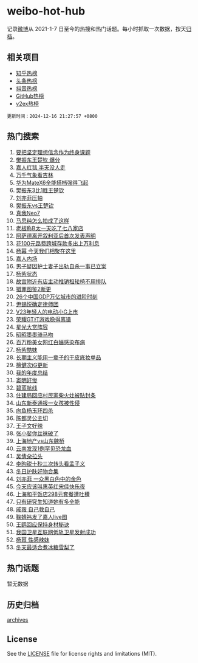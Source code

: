 # weibo-hot-hub

记录[微博](https://www.weibo.com)从 2021-1-7 日至今的热搜和热门话题。每小时抓取一次数据，按天[归档](archives)。

## 相关项目

- [知乎热榜](https://github.com/lonnyzhang423/zhihu-hot-hub)
- [头条热榜](https://github.com/lonnyzhang423/toutiao-hot-hub)
- [抖音热榜](https://github.com/lonnyzhang423/douyin-hot-hub)
- [GitHub热榜](https://github.com/lonnyzhang423/github-hot-hub)
- [v2ex热榜](https://github.com/lonnyzhang423/v2ex-hot-hub)


`更新时间：2024-12-16 21:27:57 +0800`

## 热门搜索

1. [要把坚定理想信念作为终身课题](https://m.weibo.cn/search?containerid=100103type%3D1%26t%3D10%26q%3D%23%E8%A6%81%E6%8A%8A%E5%9D%9A%E5%AE%9A%E7%90%86%E6%83%B3%E4%BF%A1%E5%BF%B5%E4%BD%9C%E4%B8%BA%E7%BB%88%E8%BA%AB%E8%AF%BE%E9%A2%98%23&stream_entry_id=51&isnewpage=1&extparam=seat%3D1%26pos%3D0%26filter_type%3Drealtimehot%26stream_entry_id%3D51%26c_type%3D51%26cate%3D10103%26q%3D%2523%25E8%25A6%2581%25E6%258A%258A%25E5%259D%259A%25E5%25AE%259A%25E7%2590%2586%25E6%2583%25B3%25E4%25BF%25A1%25E5%25BF%25B5%25E4%25BD%259C%25E4%25B8%25BA%25E7%25BB%2588%25E8%25BA%25AB%25E8%25AF%25BE%25E9%25A2%2598%2523%26dgr%3D0%26display_time%3D1734355675%26pre_seqid%3D17343556758699195741862)
1. [樊振东王楚钦 爆分](https://m.weibo.cn/search?containerid=100103type%3D1%26t%3D10%26q%3D%E6%A8%8A%E6%8C%AF%E4%B8%9C%E7%8E%8B%E6%A5%9A%E9%92%A6+%E7%88%86%E5%88%86&stream_entry_id=31&isnewpage=1&extparam=seat%3D1%26lcate%3D5001%26stream_entry_id%3D31%26band_rank%3D1%26q%3D%25E6%25A8%258A%25E6%258C%25AF%25E4%25B8%259C%25E7%258E%258B%25E6%25A5%259A%25E9%2592%25A6%2520%25E7%2588%2586%25E5%2588%2586%26dgr%3D0%26realpos%3D1%26filter_type%3Drealtimehot%26c_type%3D31%26pos%3D0%26flag%3D1%26cate%3D5001%26display_time%3D1734355675%26pre_seqid%3D17343556758699195741862)
1. [嘉人红毯 半天没人走](https://m.weibo.cn/search?containerid=100103type%3D1%26t%3D10%26q%3D%E5%98%89%E4%BA%BA%E7%BA%A2%E6%AF%AF+%E5%8D%8A%E5%A4%A9%E6%B2%A1%E4%BA%BA%E8%B5%B0&stream_entry_id=31&isnewpage=1&extparam=seat%3D1%26lcate%3D5001%26stream_entry_id%3D31%26band_rank%3D2%26q%3D%25E5%2598%2589%25E4%25BA%25BA%25E7%25BA%25A2%25E6%25AF%25AF%2520%25E5%258D%258A%25E5%25A4%25A9%25E6%25B2%25A1%25E4%25BA%25BA%25E8%25B5%25B0%26dgr%3D0%26realpos%3D2%26filter_type%3Drealtimehot%26c_type%3D31%26pos%3D1%26flag%3D1%26cate%3D5001%26display_time%3D1734355675%26pre_seqid%3D17343556758699195741862)
1. [万千气象看吉林](https://m.weibo.cn/search?containerid=100103type%3D1%26t%3D10%26q%3D%23%E4%B8%87%E5%8D%83%E6%B0%94%E8%B1%A1%E7%9C%8B%E5%90%89%E6%9E%97%23&stream_entry_id=31&isnewpage=1&extparam=seat%3D1%26lcate%3D5001%26stream_entry_id%3D31%26band_rank%3D3%26q%3D%2523%25E4%25B8%2587%25E5%258D%2583%25E6%25B0%2594%25E8%25B1%25A1%25E7%259C%258B%25E5%2590%2589%25E6%259E%2597%2523%26dgr%3D0%26realpos%3D3%26filter_type%3Drealtimehot%26c_type%3D31%26pos%3D2%26flag%3D1%26cate%3D5001%26display_time%3D1734355675%26pre_seqid%3D17343556758699195741862)
1. [华为MateX6全能搭档强得飞起](https://m.weibo.cn/search?containerid=100103type%3D1%26t%3D10%26q%3D%23%E5%8D%8E%E4%B8%BAMateX6%E5%85%A8%E8%83%BD%E6%90%AD%E6%A1%A3%E5%BC%BA%E5%BE%97%E9%A3%9E%E8%B5%B7%23&stream_entry_id=31&isnewpage=1&extparam=seat%3D1%26lcate%3D5001%26stream_entry_id%3D31%26band_rank%3D4%26q%3D%2523%25E5%258D%258E%25E4%25B8%25BAMateX6%25E5%2585%25A8%25E8%2583%25BD%25E6%2590%25AD%25E6%25A1%25A3%25E5%25BC%25BA%25E5%25BE%2597%25E9%25A3%259E%25E8%25B5%25B7%2523%26dgr%3D0%26is_ad_pos%3D1%26adid%3D268489%26filter_type%3Drealtimehot%26c_type%3D31%26pos%3D3%26topic_ad%3D1%26cate%3D5001%26display_time%3D1734355675%26pre_seqid%3D17343556758699195741862)
1. [樊振东3比1胜王楚钦](https://m.weibo.cn/search?containerid=100103type%3D1%26t%3D10%26q%3D%23%E6%A8%8A%E6%8C%AF%E4%B8%9C3%E6%AF%941%E8%83%9C%E7%8E%8B%E6%A5%9A%E9%92%A6%23&stream_entry_id=31&isnewpage=1&extparam=seat%3D1%26lcate%3D5001%26stream_entry_id%3D31%26band_rank%3D4%26q%3D%2523%25E6%25A8%258A%25E6%258C%25AF%25E4%25B8%259C3%25E6%25AF%25941%25E8%2583%259C%25E7%258E%258B%25E6%25A5%259A%25E9%2592%25A6%2523%26dgr%3D0%26realpos%3D4%26filter_type%3Drealtimehot%26c_type%3D31%26pos%3D4%26flag%3D1%26cate%3D5001%26display_time%3D1734355675%26pre_seqid%3D17343556758699195741862)
1. [刘亦菲压轴](https://m.weibo.cn/search?containerid=100103type%3D1%26t%3D10%26q%3D%E5%88%98%E4%BA%A6%E8%8F%B2%E5%8E%8B%E8%BD%B4&stream_entry_id=31&isnewpage=1&extparam=seat%3D1%26lcate%3D5001%26stream_entry_id%3D31%26band_rank%3D5%26q%3D%25E5%2588%2598%25E4%25BA%25A6%25E8%258F%25B2%25E5%258E%258B%25E8%25BD%25B4%26dgr%3D0%26realpos%3D5%26filter_type%3Drealtimehot%26c_type%3D31%26pos%3D5%26flag%3D1%26cate%3D5001%26display_time%3D1734355675%26pre_seqid%3D17343556758699195741862)
1. [樊振东vs王楚钦](https://m.weibo.cn/search?containerid=100103type%3D1%26t%3D10%26q%3D%23%E6%A8%8A%E6%8C%AF%E4%B8%9Cvs%E7%8E%8B%E6%A5%9A%E9%92%A6%23&stream_entry_id=31&isnewpage=1&extparam=seat%3D1%26lcate%3D5001%26stream_entry_id%3D31%26band_rank%3D6%26q%3D%2523%25E6%25A8%258A%25E6%258C%25AF%25E4%25B8%259Cvs%25E7%258E%258B%25E6%25A5%259A%25E9%2592%25A6%2523%26dgr%3D0%26realpos%3D6%26filter_type%3Drealtimehot%26c_type%3D31%26pos%3D6%26flag%3D16%26cate%3D5001%26display_time%3D1734355675%26pre_seqid%3D17343556758699195741862)
1. [真我Neo7](https://m.weibo.cn/search?containerid=100103type%3D1%26t%3D10%26q%3D%23%E7%9C%9F%E6%88%91Neo7%23&stream_entry_id=31&isnewpage=1&extparam=seat%3D1%26lcate%3D5001%26stream_entry_id%3D31%26band_rank%3D7%26q%3D%2523%25E7%259C%259F%25E6%2588%2591Neo7%2523%26dgr%3D0%26is_ad_pos%3D1%26adid%3D268372%26filter_type%3Drealtimehot%26c_type%3D31%26pos%3D7%26topic_ad%3D1%26cate%3D5001%26display_time%3D1734355675%26pre_seqid%3D17343556758699195741862)
1. [马思纯怎么拍成了这样](https://m.weibo.cn/search?containerid=100103type%3D1%26t%3D10%26q%3D%E9%A9%AC%E6%80%9D%E7%BA%AF%E6%80%8E%E4%B9%88%E6%8B%8D%E6%88%90%E4%BA%86%E8%BF%99%E6%A0%B7&stream_entry_id=31&isnewpage=1&extparam=seat%3D1%26lcate%3D5001%26stream_entry_id%3D31%26band_rank%3D7%26q%3D%25E9%25A9%25AC%25E6%2580%259D%25E7%25BA%25AF%25E6%2580%258E%25E4%25B9%2588%25E6%258B%258D%25E6%2588%2590%25E4%25BA%2586%25E8%25BF%2599%25E6%25A0%25B7%26dgr%3D0%26realpos%3D7%26filter_type%3Drealtimehot%26c_type%3D31%26pos%3D8%26flag%3D2%26cate%3D5001%26display_time%3D1734355675%26pre_seqid%3D17343556758699195741862)
1. [老板称B太一天吃了七八家店](https://m.weibo.cn/search?containerid=100103type%3D1%26t%3D10%26q%3D%23%E8%80%81%E6%9D%BF%E7%A7%B0B%E5%A4%AA%E4%B8%80%E5%A4%A9%E5%90%83%E4%BA%86%E4%B8%83%E5%85%AB%E5%AE%B6%E5%BA%97%23&stream_entry_id=31&isnewpage=1&extparam=seat%3D1%26lcate%3D5001%26stream_entry_id%3D31%26band_rank%3D8%26q%3D%2523%25E8%2580%2581%25E6%259D%25BF%25E7%25A7%25B0B%25E5%25A4%25AA%25E4%25B8%2580%25E5%25A4%25A9%25E5%2590%2583%25E4%25BA%2586%25E4%25B8%2583%25E5%2585%25AB%25E5%25AE%25B6%25E5%25BA%2597%2523%26dgr%3D0%26realpos%3D8%26filter_type%3Drealtimehot%26c_type%3D31%26pos%3D9%26flag%3D1%26cate%3D5001%26display_time%3D1734355675%26pre_seqid%3D17343556758699195741862)
1. [阿萨德离开叙利亚后首次发表声明](https://m.weibo.cn/search?containerid=100103type%3D1%26t%3D10%26q%3D%23%E9%98%BF%E8%90%A8%E5%BE%B7%E7%A6%BB%E5%BC%80%E5%8F%99%E5%88%A9%E4%BA%9A%E5%90%8E%E9%A6%96%E6%AC%A1%E5%8F%91%E8%A1%A8%E5%A3%B0%E6%98%8E%23&stream_entry_id=31&isnewpage=1&extparam=seat%3D1%26lcate%3D5001%26stream_entry_id%3D31%26band_rank%3D9%26q%3D%2523%25E9%2598%25BF%25E8%2590%25A8%25E5%25BE%25B7%25E7%25A6%25BB%25E5%25BC%2580%25E5%258F%2599%25E5%2588%25A9%25E4%25BA%259A%25E5%2590%258E%25E9%25A6%2596%25E6%25AC%25A1%25E5%258F%2591%25E8%25A1%25A8%25E5%25A3%25B0%25E6%2598%258E%2523%26dgr%3D0%26realpos%3D9%26filter_type%3Drealtimehot%26c_type%3D31%26pos%3D10%26flag%3D1%26cate%3D5001%26display_time%3D1734355675%26pre_seqid%3D17343556758699195741862)
1. [花100元路费跨城存款多出上万利息](https://m.weibo.cn/search?containerid=100103type%3D1%26t%3D10%26q%3D%23%E8%8A%B1100%E5%85%83%E8%B7%AF%E8%B4%B9%E8%B7%A8%E5%9F%8E%E5%AD%98%E6%AC%BE%E5%A4%9A%E5%87%BA%E4%B8%8A%E4%B8%87%E5%88%A9%E6%81%AF%23&stream_entry_id=31&isnewpage=1&extparam=seat%3D1%26lcate%3D5001%26stream_entry_id%3D31%26band_rank%3D10%26q%3D%2523%25E8%258A%25B1100%25E5%2585%2583%25E8%25B7%25AF%25E8%25B4%25B9%25E8%25B7%25A8%25E5%259F%258E%25E5%25AD%2598%25E6%25AC%25BE%25E5%25A4%259A%25E5%2587%25BA%25E4%25B8%258A%25E4%25B8%2587%25E5%2588%25A9%25E6%2581%25AF%2523%26dgr%3D0%26realpos%3D10%26filter_type%3Drealtimehot%26c_type%3D31%26pos%3D11%26flag%3D1%26cate%3D5001%26display_time%3D1734355675%26pre_seqid%3D17343556758699195741862)
1. [杨幂 今天我们相聚在这里](https://m.weibo.cn/search?containerid=100103type%3D1%26t%3D10%26q%3D%E6%9D%A8%E5%B9%82+%E4%BB%8A%E5%A4%A9%E6%88%91%E4%BB%AC%E7%9B%B8%E8%81%9A%E5%9C%A8%E8%BF%99%E9%87%8C&stream_entry_id=31&isnewpage=1&extparam=seat%3D1%26lcate%3D5001%26stream_entry_id%3D31%26band_rank%3D11%26q%3D%25E6%259D%25A8%25E5%25B9%2582%2520%25E4%25BB%258A%25E5%25A4%25A9%25E6%2588%2591%25E4%25BB%25AC%25E7%259B%25B8%25E8%2581%259A%25E5%259C%25A8%25E8%25BF%2599%25E9%2587%258C%26dgr%3D0%26realpos%3D11%26filter_type%3Drealtimehot%26c_type%3D31%26pos%3D12%26flag%3D1%26cate%3D5001%26display_time%3D1734355675%26pre_seqid%3D17343556758699195741862)
1. [嘉人内场](https://m.weibo.cn/search?containerid=100103type%3D1%26t%3D10%26q%3D%E5%98%89%E4%BA%BA%E5%86%85%E5%9C%BA&stream_entry_id=31&isnewpage=1&extparam=seat%3D1%26lcate%3D5001%26stream_entry_id%3D31%26band_rank%3D12%26q%3D%25E5%2598%2589%25E4%25BA%25BA%25E5%2586%2585%25E5%259C%25BA%26dgr%3D0%26realpos%3D12%26filter_type%3Drealtimehot%26c_type%3D31%26pos%3D13%26flag%3D1%26cate%3D5001%26display_time%3D1734355675%26pre_seqid%3D17343556758699195741862)
1. [男子疑因护士妻子出轨自杀一事已立案](https://m.weibo.cn/search?containerid=100103type%3D1%26t%3D10%26q%3D%23%E7%94%B7%E5%AD%90%E7%96%91%E5%9B%A0%E6%8A%A4%E5%A3%AB%E5%A6%BB%E5%AD%90%E5%87%BA%E8%BD%A8%E8%87%AA%E6%9D%80%E4%B8%80%E4%BA%8B%E5%B7%B2%E7%AB%8B%E6%A1%88%23&stream_entry_id=31&isnewpage=1&extparam=seat%3D1%26lcate%3D5001%26stream_entry_id%3D31%26band_rank%3D13%26q%3D%2523%25E7%2594%25B7%25E5%25AD%2590%25E7%2596%2591%25E5%259B%25A0%25E6%258A%25A4%25E5%25A3%25AB%25E5%25A6%25BB%25E5%25AD%2590%25E5%2587%25BA%25E8%25BD%25A8%25E8%2587%25AA%25E6%259D%2580%25E4%25B8%2580%25E4%25BA%258B%25E5%25B7%25B2%25E7%25AB%258B%25E6%25A1%2588%2523%26dgr%3D0%26realpos%3D13%26filter_type%3Drealtimehot%26c_type%3D31%26pos%3D14%26flag%3D1%26cate%3D5001%26display_time%3D1734355675%26pre_seqid%3D17343556758699195741862)
1. [杨紫状态](https://m.weibo.cn/search?containerid=100103type%3D1%26t%3D10%26q%3D%E6%9D%A8%E7%B4%AB%E7%8A%B6%E6%80%81&stream_entry_id=31&isnewpage=1&extparam=seat%3D1%26lcate%3D5001%26stream_entry_id%3D31%26band_rank%3D14%26q%3D%25E6%259D%25A8%25E7%25B4%25AB%25E7%258A%25B6%25E6%2580%2581%26dgr%3D0%26realpos%3D14%26filter_type%3Drealtimehot%26c_type%3D31%26pos%3D15%26flag%3D0%26cate%3D5001%26display_time%3D1734355675%26pre_seqid%3D17343556758699195741862)
1. [故宫附近有店主动推销租轮椅不用排队](https://m.weibo.cn/search?containerid=100103type%3D1%26t%3D10%26q%3D%23%E6%95%85%E5%AE%AB%E9%99%84%E8%BF%91%E6%9C%89%E5%BA%97%E4%B8%BB%E5%8A%A8%E6%8E%A8%E9%94%80%E7%A7%9F%E8%BD%AE%E6%A4%85%E4%B8%8D%E7%94%A8%E6%8E%92%E9%98%9F%23&stream_entry_id=31&isnewpage=1&extparam=seat%3D1%26lcate%3D5001%26stream_entry_id%3D31%26band_rank%3D15%26q%3D%2523%25E6%2595%2585%25E5%25AE%25AB%25E9%2599%2584%25E8%25BF%2591%25E6%259C%2589%25E5%25BA%2597%25E4%25B8%25BB%25E5%258A%25A8%25E6%258E%25A8%25E9%2594%2580%25E7%25A7%259F%25E8%25BD%25AE%25E6%25A4%2585%25E4%25B8%258D%25E7%2594%25A8%25E6%258E%2592%25E9%2598%259F%2523%26dgr%3D0%26realpos%3D15%26filter_type%3Drealtimehot%26c_type%3D31%26pos%3D16%26flag%3D1%26cate%3D5001%26display_time%3D1734355675%26pre_seqid%3D17343556758699195741862)
1. [猎罪图鉴2断更](https://m.weibo.cn/search?containerid=100103type%3D1%26t%3D10%26q%3D%23%E7%8C%8E%E7%BD%AA%E5%9B%BE%E9%89%B42%E6%96%AD%E6%9B%B4%23&stream_entry_id=31&isnewpage=1&extparam=seat%3D1%26lcate%3D5001%26stream_entry_id%3D31%26band_rank%3D16%26q%3D%2523%25E7%258C%258E%25E7%25BD%25AA%25E5%259B%25BE%25E9%2589%25B42%25E6%2596%25AD%25E6%259B%25B4%2523%26dgr%3D0%26realpos%3D16%26filter_type%3Drealtimehot%26c_type%3D31%26pos%3D17%26flag%3D2%26cate%3D5001%26display_time%3D1734355675%26pre_seqid%3D17343556758699195741862)
1. [26个中国GDP万亿城市的进阶时刻](https://m.weibo.cn/search?containerid=100103type%3D1%26t%3D10%26q%3D%2326%E4%B8%AA%E4%B8%AD%E5%9B%BDGDP%E4%B8%87%E4%BA%BF%E5%9F%8E%E5%B8%82%E7%9A%84%E8%BF%9B%E9%98%B6%E6%97%B6%E5%88%BB%23&stream_entry_id=31&isnewpage=1&extparam=seat%3D1%26lcate%3D5001%26stream_entry_id%3D31%26band_rank%3D17%26q%3D%252326%25E4%25B8%25AA%25E4%25B8%25AD%25E5%259B%25BDGDP%25E4%25B8%2587%25E4%25BA%25BF%25E5%259F%258E%25E5%25B8%2582%25E7%259A%2584%25E8%25BF%259B%25E9%2598%25B6%25E6%2597%25B6%25E5%2588%25BB%2523%26dgr%3D0%26realpos%3D17%26filter_type%3Drealtimehot%26c_type%3D31%26pos%3D18%26flag%3D1%26cate%3D5001%26display_time%3D1734355675%26pre_seqid%3D17343556758699195741862)
1. [尹锡悦确定律师团](https://m.weibo.cn/search?containerid=100103type%3D1%26t%3D10%26q%3D%23%E5%B0%B9%E9%94%A1%E6%82%A6%E7%A1%AE%E5%AE%9A%E5%BE%8B%E5%B8%88%E5%9B%A2%23&stream_entry_id=31&isnewpage=1&extparam=seat%3D1%26lcate%3D5001%26stream_entry_id%3D31%26band_rank%3D18%26q%3D%2523%25E5%25B0%25B9%25E9%2594%25A1%25E6%2582%25A6%25E7%25A1%25AE%25E5%25AE%259A%25E5%25BE%258B%25E5%25B8%2588%25E5%259B%25A2%2523%26dgr%3D0%26realpos%3D18%26filter_type%3Drealtimehot%26c_type%3D31%26pos%3D19%26flag%3D0%26cate%3D5001%26display_time%3D1734355675%26pre_seqid%3D17343556758699195741862)
1. [V23年轻人的电动小G上市](https://m.weibo.cn/search?containerid=100103type%3D1%26t%3D10%26q%3D%23V23%E5%B9%B4%E8%BD%BB%E4%BA%BA%E7%9A%84%E7%94%B5%E5%8A%A8%E5%B0%8FG%E4%B8%8A%E5%B8%82%23&stream_entry_id=31&isnewpage=1&extparam=seat%3D1%26lcate%3D5001%26stream_entry_id%3D31%26band_rank%3D19%26q%3D%2523V23%25E5%25B9%25B4%25E8%25BD%25BB%25E4%25BA%25BA%25E7%259A%2584%25E7%2594%25B5%25E5%258A%25A8%25E5%25B0%258FG%25E4%25B8%258A%25E5%25B8%2582%2523%26dgr%3D0%26realpos%3D19%26adid%3D268329%26filter_type%3Drealtimehot%26c_type%3D31%26pos%3D20%26flag%3D0%26cate%3D5001%26display_time%3D1734355675%26pre_seqid%3D17343556758699195741862)
1. [荣耀GT打游戏稳得离谱](https://m.weibo.cn/search?containerid=100103type%3D1%26t%3D10%26q%3D%23%E8%8D%A3%E8%80%80GT%E6%89%93%E6%B8%B8%E6%88%8F%E7%A8%B3%E5%BE%97%E7%A6%BB%E8%B0%B1%23&stream_entry_id=31&isnewpage=1&extparam=seat%3D1%26lcate%3D5001%26stream_entry_id%3D31%26band_rank%3D20%26q%3D%2523%25E8%258D%25A3%25E8%2580%2580GT%25E6%2589%2593%25E6%25B8%25B8%25E6%2588%258F%25E7%25A8%25B3%25E5%25BE%2597%25E7%25A6%25BB%25E8%25B0%25B1%2523%26dgr%3D0%26realpos%3D20%26adid%3D268541%26filter_type%3Drealtimehot%26c_type%3D31%26pos%3D21%26flag%3D0%26cate%3D5001%26display_time%3D1734355675%26pre_seqid%3D17343556758699195741862)
1. [星光大赏阵容](https://m.weibo.cn/search?containerid=100103type%3D1%26t%3D10%26q%3D%E6%98%9F%E5%85%89%E5%A4%A7%E8%B5%8F%E9%98%B5%E5%AE%B9&stream_entry_id=31&isnewpage=1&extparam=seat%3D1%26lcate%3D5001%26stream_entry_id%3D31%26band_rank%3D21%26q%3D%25E6%2598%259F%25E5%2585%2589%25E5%25A4%25A7%25E8%25B5%258F%25E9%2598%25B5%25E5%25AE%25B9%26dgr%3D0%26realpos%3D21%26filter_type%3Drealtimehot%26c_type%3D31%26pos%3D22%26flag%3D0%26cate%3D5001%26display_time%3D1734355675%26pre_seqid%3D17343556758699195741862)
1. [昭昭墨墨骑马吻](https://m.weibo.cn/search?containerid=100103type%3D1%26t%3D10%26q%3D%23%E6%98%AD%E6%98%AD%E5%A2%A8%E5%A2%A8%E9%AA%91%E9%A9%AC%E5%90%BB%23&stream_entry_id=31&isnewpage=1&extparam=seat%3D1%26lcate%3D5001%26stream_entry_id%3D31%26band_rank%3D22%26q%3D%2523%25E6%2598%25AD%25E6%2598%25AD%25E5%25A2%25A8%25E5%25A2%25A8%25E9%25AA%2591%25E9%25A9%25AC%25E5%2590%25BB%2523%26dgr%3D0%26realpos%3D22%26filter_type%3Drealtimehot%26c_type%3D31%26pos%3D23%26flag%3D1%26cate%3D5001%26display_time%3D1734355675%26pre_seqid%3D17343556758699195741862)
1. [百万粉美女网红白婳感染布病](https://m.weibo.cn/search?containerid=100103type%3D1%26t%3D10%26q%3D%23%E7%99%BE%E4%B8%87%E7%B2%89%E7%BE%8E%E5%A5%B3%E7%BD%91%E7%BA%A2%E7%99%BD%E5%A9%B3%E6%84%9F%E6%9F%93%E5%B8%83%E7%97%85%23&stream_entry_id=31&isnewpage=1&extparam=seat%3D1%26lcate%3D5001%26stream_entry_id%3D31%26band_rank%3D23%26q%3D%2523%25E7%2599%25BE%25E4%25B8%2587%25E7%25B2%2589%25E7%25BE%258E%25E5%25A5%25B3%25E7%25BD%2591%25E7%25BA%25A2%25E7%2599%25BD%25E5%25A9%25B3%25E6%2584%259F%25E6%259F%2593%25E5%25B8%2583%25E7%2597%2585%2523%26dgr%3D0%26realpos%3D23%26filter_type%3Drealtimehot%26c_type%3D31%26pos%3D24%26flag%3D1%26cate%3D5001%26display_time%3D1734355675%26pre_seqid%3D17343556758699195741862)
1. [杨紫酷妹](https://m.weibo.cn/search?containerid=100103type%3D1%26t%3D10%26q%3D%E6%9D%A8%E7%B4%AB%E9%85%B7%E5%A6%B9&stream_entry_id=31&isnewpage=1&extparam=seat%3D1%26lcate%3D5001%26stream_entry_id%3D31%26band_rank%3D24%26q%3D%25E6%259D%25A8%25E7%25B4%25AB%25E9%2585%25B7%25E5%25A6%25B9%26dgr%3D0%26realpos%3D24%26filter_type%3Drealtimehot%26c_type%3D31%26pos%3D25%26flag%3D0%26cate%3D5001%26display_time%3D1734355675%26pre_seqid%3D17343556758699195741862)
1. [长期主义能用一辈子的干皮底妆单品](https://m.weibo.cn/search?containerid=100103type%3D1%26t%3D10%26q%3D%E9%95%BF%E6%9C%9F%E4%B8%BB%E4%B9%89%E8%83%BD%E7%94%A8%E4%B8%80%E8%BE%88%E5%AD%90%E7%9A%84%E5%B9%B2%E7%9A%AE%E5%BA%95%E5%A6%86%E5%8D%95%E5%93%81&stream_entry_id=31&isnewpage=1&extparam=seat%3D1%26lcate%3D5001%26stream_entry_id%3D31%26band_rank%3D25%26q%3D%25E9%2595%25BF%25E6%259C%259F%25E4%25B8%25BB%25E4%25B9%2589%25E8%2583%25BD%25E7%2594%25A8%25E4%25B8%2580%25E8%25BE%2588%25E5%25AD%2590%25E7%259A%2584%25E5%25B9%25B2%25E7%259A%25AE%25E5%25BA%2595%25E5%25A6%2586%25E5%258D%2595%25E5%2593%2581%26dgr%3D0%26realpos%3D25%26filter_type%3Drealtimehot%26c_type%3D31%26pos%3D26%26flag%3D1%26cate%3D5001%26display_time%3D1734355675%26pre_seqid%3D17343556758699195741862)
1. [檀健次iG更新](https://m.weibo.cn/search?containerid=100103type%3D1%26t%3D10%26q%3D%23%E6%AA%80%E5%81%A5%E6%AC%A1iG%E6%9B%B4%E6%96%B0%23&stream_entry_id=31&isnewpage=1&extparam=seat%3D1%26lcate%3D5001%26stream_entry_id%3D31%26band_rank%3D26%26q%3D%2523%25E6%25AA%2580%25E5%2581%25A5%25E6%25AC%25A1iG%25E6%259B%25B4%25E6%2596%25B0%2523%26dgr%3D0%26realpos%3D26%26filter_type%3Drealtimehot%26c_type%3D31%26pos%3D27%26flag%3D1%26cate%3D5001%26display_time%3D1734355675%26pre_seqid%3D17343556758699195741862)
1. [我的年度总结](https://m.weibo.cn/search?containerid=100103type%3D1%26t%3D10%26q%3D%23%E6%88%91%E7%9A%84%E5%B9%B4%E5%BA%A6%E6%80%BB%E7%BB%93%23&stream_entry_id=31&isnewpage=1&extparam=seat%3D1%26lcate%3D5001%26stream_entry_id%3D31%26band_rank%3D27%26q%3D%2523%25E6%2588%2591%25E7%259A%2584%25E5%25B9%25B4%25E5%25BA%25A6%25E6%2580%25BB%25E7%25BB%2593%2523%26dgr%3D0%26realpos%3D27%26filter_type%3Drealtimehot%26c_type%3D31%26pos%3D28%26flag%3D1%26cate%3D5001%26display_time%3D1734355675%26pre_seqid%3D17343556758699195741862)
1. [窦明好惨](https://m.weibo.cn/search?containerid=100103type%3D1%26t%3D10%26q%3D%E7%AA%A6%E6%98%8E%E5%A5%BD%E6%83%A8&stream_entry_id=31&isnewpage=1&extparam=seat%3D1%26lcate%3D5001%26stream_entry_id%3D31%26band_rank%3D28%26q%3D%25E7%25AA%25A6%25E6%2598%258E%25E5%25A5%25BD%25E6%2583%25A8%26dgr%3D0%26realpos%3D28%26filter_type%3Drealtimehot%26c_type%3D31%26pos%3D29%26flag%3D1%26cate%3D5001%26display_time%3D1734355675%26pre_seqid%3D17343556758699195741862)
1. [碧蓝航线](https://m.weibo.cn/search?containerid=100103type%3D1%26t%3D10%26q%3D%E7%A2%A7%E8%93%9D%E8%88%AA%E7%BA%BF&stream_entry_id=31&isnewpage=1&extparam=seat%3D1%26lcate%3D5001%26stream_entry_id%3D31%26band_rank%3D29%26q%3D%25E7%25A2%25A7%25E8%2593%259D%25E8%2588%25AA%25E7%25BA%25BF%26dgr%3D0%26realpos%3D29%26filter_type%3Drealtimehot%26c_type%3D31%26pos%3D30%26flag%3D1%26cate%3D5001%26display_time%3D1734355675%26pre_seqid%3D17343556758699195741862)
1. [住建局回应村民家柴火灶被贴封条](https://m.weibo.cn/search?containerid=100103type%3D1%26t%3D10%26q%3D%23%E4%BD%8F%E5%BB%BA%E5%B1%80%E5%9B%9E%E5%BA%94%E6%9D%91%E6%B0%91%E5%AE%B6%E6%9F%B4%E7%81%AB%E7%81%B6%E8%A2%AB%E8%B4%B4%E5%B0%81%E6%9D%A1%23&stream_entry_id=31&isnewpage=1&extparam=seat%3D1%26lcate%3D5001%26stream_entry_id%3D31%26band_rank%3D30%26q%3D%2523%25E4%25BD%258F%25E5%25BB%25BA%25E5%25B1%2580%25E5%259B%259E%25E5%25BA%2594%25E6%259D%2591%25E6%25B0%2591%25E5%25AE%25B6%25E6%259F%25B4%25E7%2581%25AB%25E7%2581%25B6%25E8%25A2%25AB%25E8%25B4%25B4%25E5%25B0%2581%25E6%259D%25A1%2523%26dgr%3D0%26realpos%3D30%26filter_type%3Drealtimehot%26c_type%3D31%26pos%3D31%26flag%3D1%26cate%3D5001%26display_time%3D1734355675%26pre_seqid%3D17343556758699195741862)
1. [山东新泰通报一女孩被性侵](https://m.weibo.cn/search?containerid=100103type%3D1%26t%3D10%26q%3D%23%E5%B1%B1%E4%B8%9C%E6%96%B0%E6%B3%B0%E9%80%9A%E6%8A%A5%E4%B8%80%E5%A5%B3%E5%AD%A9%E8%A2%AB%E6%80%A7%E4%BE%B5%23&stream_entry_id=31&isnewpage=1&extparam=seat%3D1%26lcate%3D5001%26stream_entry_id%3D31%26band_rank%3D31%26q%3D%2523%25E5%25B1%25B1%25E4%25B8%259C%25E6%2596%25B0%25E6%25B3%25B0%25E9%2580%259A%25E6%258A%25A5%25E4%25B8%2580%25E5%25A5%25B3%25E5%25AD%25A9%25E8%25A2%25AB%25E6%2580%25A7%25E4%25BE%25B5%2523%26dgr%3D0%26realpos%3D31%26filter_type%3Drealtimehot%26c_type%3D31%26pos%3D32%26flag%3D1%26cate%3D5001%26display_time%3D1734355675%26pre_seqid%3D17343556758699195741862)
1. [向鱼杨玉环四杀](https://m.weibo.cn/search?containerid=100103type%3D1%26t%3D10%26q%3D%23%E5%90%91%E9%B1%BC%E6%9D%A8%E7%8E%89%E7%8E%AF%E5%9B%9B%E6%9D%80%23&stream_entry_id=31&isnewpage=1&extparam=seat%3D1%26lcate%3D5001%26stream_entry_id%3D31%26band_rank%3D32%26q%3D%2523%25E5%2590%2591%25E9%25B1%25BC%25E6%259D%25A8%25E7%258E%2589%25E7%258E%25AF%25E5%259B%259B%25E6%259D%2580%2523%26dgr%3D0%26realpos%3D32%26filter_type%3Drealtimehot%26c_type%3D31%26pos%3D33%26flag%3D1%26cate%3D5001%26display_time%3D1734355675%26pre_seqid%3D17343556758699195741862)
1. [陈都灵公主切](https://m.weibo.cn/search?containerid=100103type%3D1%26t%3D10%26q%3D%E9%99%88%E9%83%BD%E7%81%B5%E5%85%AC%E4%B8%BB%E5%88%87&stream_entry_id=31&isnewpage=1&extparam=seat%3D1%26lcate%3D5001%26stream_entry_id%3D31%26band_rank%3D33%26q%3D%25E9%2599%2588%25E9%2583%25BD%25E7%2581%25B5%25E5%2585%25AC%25E4%25B8%25BB%25E5%2588%2587%26dgr%3D0%26realpos%3D33%26filter_type%3Drealtimehot%26c_type%3D31%26pos%3D34%26flag%3D0%26cate%3D5001%26display_time%3D1734355675%26pre_seqid%3D17343556758699195741862)
1. [王子文好辣](https://m.weibo.cn/search?containerid=100103type%3D1%26t%3D10%26q%3D%E7%8E%8B%E5%AD%90%E6%96%87%E5%A5%BD%E8%BE%A3&stream_entry_id=31&isnewpage=1&extparam=seat%3D1%26lcate%3D5001%26stream_entry_id%3D31%26band_rank%3D34%26q%3D%25E7%258E%258B%25E5%25AD%2590%25E6%2596%2587%25E5%25A5%25BD%25E8%25BE%25A3%26dgr%3D0%26realpos%3D34%26filter_type%3Drealtimehot%26c_type%3D31%26pos%3D35%26flag%3D1%26cate%3D5001%26display_time%3D1734355675%26pre_seqid%3D17343556758699195741862)
1. [张小斐你丝袜破了](https://m.weibo.cn/search?containerid=100103type%3D1%26t%3D10%26q%3D%23%E5%BC%A0%E5%B0%8F%E6%96%90%E4%BD%A0%E4%B8%9D%E8%A2%9C%E7%A0%B4%E4%BA%86%23&stream_entry_id=31&isnewpage=1&extparam=seat%3D1%26lcate%3D5001%26stream_entry_id%3D31%26band_rank%3D35%26q%3D%2523%25E5%25BC%25A0%25E5%25B0%258F%25E6%2596%2590%25E4%25BD%25A0%25E4%25B8%259D%25E8%25A2%259C%25E7%25A0%25B4%25E4%25BA%2586%2523%26dgr%3D0%26realpos%3D35%26filter_type%3Drealtimehot%26c_type%3D31%26pos%3D36%26flag%3D0%26cate%3D5001%26display_time%3D1734355675%26pre_seqid%3D17343556758699195741862)
1. [上海地产vs山东魏桥](https://m.weibo.cn/search?containerid=100103type%3D1%26t%3D10%26q%3D%23%E4%B8%8A%E6%B5%B7%E5%9C%B0%E4%BA%A7vs%E5%B1%B1%E4%B8%9C%E9%AD%8F%E6%A1%A5%23&stream_entry_id=31&isnewpage=1&extparam=seat%3D1%26lcate%3D5001%26stream_entry_id%3D31%26band_rank%3D36%26q%3D%2523%25E4%25B8%258A%25E6%25B5%25B7%25E5%259C%25B0%25E4%25BA%25A7vs%25E5%25B1%25B1%25E4%25B8%259C%25E9%25AD%258F%25E6%25A1%25A5%2523%26dgr%3D0%26realpos%3D36%26filter_type%3Drealtimehot%26c_type%3D31%26pos%3D37%26flag%3D1%26cate%3D5001%26display_time%3D1734355675%26pre_seqid%3D17343556758699195741862)
1. [云南发现1例罕见恐龙血](https://m.weibo.cn/search?containerid=100103type%3D1%26t%3D10%26q%3D%23%E4%BA%91%E5%8D%97%E5%8F%91%E7%8E%B01%E4%BE%8B%E7%BD%95%E8%A7%81%E6%81%90%E9%BE%99%E8%A1%80%23&stream_entry_id=31&isnewpage=1&extparam=seat%3D1%26lcate%3D5001%26stream_entry_id%3D31%26band_rank%3D37%26q%3D%2523%25E4%25BA%2591%25E5%258D%2597%25E5%258F%2591%25E7%258E%25B01%25E4%25BE%258B%25E7%25BD%2595%25E8%25A7%2581%25E6%2581%2590%25E9%25BE%2599%25E8%25A1%2580%2523%26dgr%3D0%26realpos%3D37%26filter_type%3Drealtimehot%26c_type%3D31%26pos%3D38%26flag%3D0%26cate%3D5001%26display_time%3D1734355675%26pre_seqid%3D17343556758699195741862)
1. [吴倩朵拉头](https://m.weibo.cn/search?containerid=100103type%3D1%26t%3D10%26q%3D%E5%90%B4%E5%80%A9%E6%9C%B5%E6%8B%89%E5%A4%B4&stream_entry_id=31&isnewpage=1&extparam=seat%3D1%26lcate%3D5001%26stream_entry_id%3D31%26band_rank%3D38%26q%3D%25E5%2590%25B4%25E5%2580%25A9%25E6%259C%25B5%25E6%258B%2589%25E5%25A4%25B4%26dgr%3D0%26realpos%3D38%26filter_type%3Drealtimehot%26c_type%3D31%26pos%3D39%26flag%3D1%26cate%3D5001%26display_time%3D1734355675%26pre_seqid%3D17343556758699195741862)
1. [李昀锐十秒三次转头看孟子义](https://m.weibo.cn/search?containerid=100103type%3D1%26t%3D10%26q%3D%23%E6%9D%8E%E6%98%80%E9%94%90%E5%8D%81%E7%A7%92%E4%B8%89%E6%AC%A1%E8%BD%AC%E5%A4%B4%E7%9C%8B%E5%AD%9F%E5%AD%90%E4%B9%89%23&stream_entry_id=31&isnewpage=1&extparam=seat%3D1%26lcate%3D5001%26stream_entry_id%3D31%26band_rank%3D39%26q%3D%2523%25E6%259D%258E%25E6%2598%2580%25E9%2594%2590%25E5%258D%2581%25E7%25A7%2592%25E4%25B8%2589%25E6%25AC%25A1%25E8%25BD%25AC%25E5%25A4%25B4%25E7%259C%258B%25E5%25AD%259F%25E5%25AD%2590%25E4%25B9%2589%2523%26dgr%3D0%26realpos%3D39%26filter_type%3Drealtimehot%26c_type%3D31%26pos%3D40%26flag%3D0%26cate%3D5001%26display_time%3D1734355675%26pre_seqid%3D17343556758699195741862)
1. [冬日护肤好物合集](https://m.weibo.cn/search?containerid=100103type%3D1%26t%3D10%26q%3D%E5%86%AC%E6%97%A5%E6%8A%A4%E8%82%A4%E5%A5%BD%E7%89%A9%E5%90%88%E9%9B%86&stream_entry_id=31&isnewpage=1&extparam=seat%3D1%26lcate%3D5001%26stream_entry_id%3D31%26band_rank%3D40%26q%3D%25E5%2586%25AC%25E6%2597%25A5%25E6%258A%25A4%25E8%2582%25A4%25E5%25A5%25BD%25E7%2589%25A9%25E5%2590%2588%25E9%259B%2586%26dgr%3D0%26realpos%3D40%26filter_type%3Drealtimehot%26c_type%3D31%26pos%3D41%26flag%3D1%26cate%3D5001%26display_time%3D1734355675%26pre_seqid%3D17343556758699195741862)
1. [刘亦菲 一众黑白色中的金色](https://m.weibo.cn/search?containerid=100103type%3D1%26t%3D10%26q%3D%E5%88%98%E4%BA%A6%E8%8F%B2+%E4%B8%80%E4%BC%97%E9%BB%91%E7%99%BD%E8%89%B2%E4%B8%AD%E7%9A%84%E9%87%91%E8%89%B2&stream_entry_id=31&isnewpage=1&extparam=seat%3D1%26lcate%3D5001%26stream_entry_id%3D31%26band_rank%3D41%26q%3D%25E5%2588%2598%25E4%25BA%25A6%25E8%258F%25B2%2520%25E4%25B8%2580%25E4%25BC%2597%25E9%25BB%2591%25E7%2599%25BD%25E8%2589%25B2%25E4%25B8%25AD%25E7%259A%2584%25E9%2587%2591%25E8%2589%25B2%26dgr%3D0%26realpos%3D41%26filter_type%3Drealtimehot%26c_type%3D31%26pos%3D42%26flag%3D0%26cate%3D5001%26display_time%3D1734355675%26pre_seqid%3D17343556758699195741862)
1. [今天应该叫惠英红宋佳快乐夜](https://m.weibo.cn/search?containerid=100103type%3D1%26t%3D10%26q%3D%E4%BB%8A%E5%A4%A9%E5%BA%94%E8%AF%A5%E5%8F%AB%E6%83%A0%E8%8B%B1%E7%BA%A2%E5%AE%8B%E4%BD%B3%E5%BF%AB%E4%B9%90%E5%A4%9C&stream_entry_id=31&isnewpage=1&extparam=seat%3D1%26lcate%3D5001%26stream_entry_id%3D31%26band_rank%3D42%26q%3D%25E4%25BB%258A%25E5%25A4%25A9%25E5%25BA%2594%25E8%25AF%25A5%25E5%258F%25AB%25E6%2583%25A0%25E8%258B%25B1%25E7%25BA%25A2%25E5%25AE%258B%25E4%25BD%25B3%25E5%25BF%25AB%25E4%25B9%2590%25E5%25A4%259C%26dgr%3D0%26realpos%3D42%26filter_type%3Drealtimehot%26c_type%3D31%26pos%3D43%26flag%3D1%26cate%3D5001%26display_time%3D1734355675%26pre_seqid%3D17343556758699195741862)
1. [上海和平饭店298元套餐遭吐槽](https://m.weibo.cn/search?containerid=100103type%3D1%26t%3D10%26q%3D%23%E4%B8%8A%E6%B5%B7%E5%92%8C%E5%B9%B3%E9%A5%AD%E5%BA%97298%E5%85%83%E5%A5%97%E9%A4%90%E9%81%AD%E5%90%90%E6%A7%BD%23&stream_entry_id=31&isnewpage=1&extparam=seat%3D1%26lcate%3D5001%26stream_entry_id%3D31%26band_rank%3D43%26q%3D%2523%25E4%25B8%258A%25E6%25B5%25B7%25E5%2592%258C%25E5%25B9%25B3%25E9%25A5%25AD%25E5%25BA%2597298%25E5%2585%2583%25E5%25A5%2597%25E9%25A4%2590%25E9%2581%25AD%25E5%2590%2590%25E6%25A7%25BD%2523%26dgr%3D0%26realpos%3D43%26filter_type%3Drealtimehot%26c_type%3D31%26pos%3D44%26flag%3D0%26cate%3D5001%26display_time%3D1734355675%26pre_seqid%3D17343556758699195741862)
1. [只有研究生知道她有多全能](https://m.weibo.cn/search?containerid=100103type%3D1%26t%3D10%26q%3D%E5%8F%AA%E6%9C%89%E7%A0%94%E7%A9%B6%E7%94%9F%E7%9F%A5%E9%81%93%E5%A5%B9%E6%9C%89%E5%A4%9A%E5%85%A8%E8%83%BD&stream_entry_id=31&isnewpage=1&extparam=seat%3D1%26lcate%3D5001%26stream_entry_id%3D31%26band_rank%3D44%26q%3D%25E5%258F%25AA%25E6%259C%2589%25E7%25A0%2594%25E7%25A9%25B6%25E7%2594%259F%25E7%259F%25A5%25E9%2581%2593%25E5%25A5%25B9%25E6%259C%2589%25E5%25A4%259A%25E5%2585%25A8%25E8%2583%25BD%26dgr%3D0%26realpos%3D44%26filter_type%3Drealtimehot%26c_type%3D31%26pos%3D45%26flag%3D1%26cate%3D5001%26display_time%3D1734355675%26pre_seqid%3D17343556758699195741862)
1. [戚薇 自己救自己](https://m.weibo.cn/search?containerid=100103type%3D1%26t%3D10%26q%3D%E6%88%9A%E8%96%87+%E8%87%AA%E5%B7%B1%E6%95%91%E8%87%AA%E5%B7%B1&stream_entry_id=31&isnewpage=1&extparam=seat%3D1%26lcate%3D5001%26stream_entry_id%3D31%26band_rank%3D45%26q%3D%25E6%2588%259A%25E8%2596%2587%2520%25E8%2587%25AA%25E5%25B7%25B1%25E6%2595%2591%25E8%2587%25AA%25E5%25B7%25B1%26dgr%3D0%26realpos%3D45%26filter_type%3Drealtimehot%26c_type%3D31%26pos%3D46%26flag%3D1%26cate%3D5001%26display_time%3D1734355675%26pre_seqid%3D17343556758699195741862)
1. [鞠婧祎发了嘉人live图](https://m.weibo.cn/search?containerid=100103type%3D1%26t%3D10%26q%3D%23%E9%9E%A0%E5%A9%A7%E7%A5%8E%E5%8F%91%E4%BA%86%E5%98%89%E4%BA%BAlive%E5%9B%BE%23&stream_entry_id=31&isnewpage=1&extparam=seat%3D1%26lcate%3D5001%26stream_entry_id%3D31%26band_rank%3D46%26q%3D%2523%25E9%259E%25A0%25E5%25A9%25A7%25E7%25A5%258E%25E5%258F%2591%25E4%25BA%2586%25E5%2598%2589%25E4%25BA%25BAlive%25E5%259B%25BE%2523%26dgr%3D0%26realpos%3D46%26filter_type%3Drealtimehot%26c_type%3D31%26pos%3D47%26flag%3D1%26cate%3D5001%26display_time%3D1734355675%26pre_seqid%3D17343556758699195741862)
1. [王鸥回应保持身材秘诀](https://m.weibo.cn/search?containerid=100103type%3D1%26t%3D10%26q%3D%E7%8E%8B%E9%B8%A5%E5%9B%9E%E5%BA%94%E4%BF%9D%E6%8C%81%E8%BA%AB%E6%9D%90%E7%A7%98%E8%AF%80&stream_entry_id=31&isnewpage=1&extparam=seat%3D1%26lcate%3D5001%26stream_entry_id%3D31%26band_rank%3D47%26q%3D%25E7%258E%258B%25E9%25B8%25A5%25E5%259B%259E%25E5%25BA%2594%25E4%25BF%259D%25E6%258C%2581%25E8%25BA%25AB%25E6%259D%2590%25E7%25A7%2598%25E8%25AF%2580%26dgr%3D0%26realpos%3D47%26filter_type%3Drealtimehot%26c_type%3D31%26pos%3D48%26flag%3D1%26cate%3D5001%26display_time%3D1734355675%26pre_seqid%3D17343556758699195741862)
1. [我国卫星互联网低轨卫星发射成功](https://m.weibo.cn/search?containerid=100103type%3D1%26t%3D10%26q%3D%23%E6%88%91%E5%9B%BD%E5%8D%AB%E6%98%9F%E4%BA%92%E8%81%94%E7%BD%91%E4%BD%8E%E8%BD%A8%E5%8D%AB%E6%98%9F%E5%8F%91%E5%B0%84%E6%88%90%E5%8A%9F%23&stream_entry_id=31&isnewpage=1&extparam=seat%3D1%26lcate%3D5001%26stream_entry_id%3D31%26band_rank%3D48%26q%3D%2523%25E6%2588%2591%25E5%259B%25BD%25E5%258D%25AB%25E6%2598%259F%25E4%25BA%2592%25E8%2581%2594%25E7%25BD%2591%25E4%25BD%258E%25E8%25BD%25A8%25E5%258D%25AB%25E6%2598%259F%25E5%258F%2591%25E5%25B0%2584%25E6%2588%2590%25E5%258A%259F%2523%26dgr%3D0%26realpos%3D48%26filter_type%3Drealtimehot%26c_type%3D31%26pos%3D49%26flag%3D1%26cate%3D5001%26display_time%3D1734355675%26pre_seqid%3D17343556758699195741862)
1. [杨幂 性感辣妹](https://m.weibo.cn/search?containerid=100103type%3D1%26t%3D10%26q%3D%E6%9D%A8%E5%B9%82+%E6%80%A7%E6%84%9F%E8%BE%A3%E5%A6%B9&stream_entry_id=31&isnewpage=1&extparam=seat%3D1%26lcate%3D5001%26stream_entry_id%3D31%26band_rank%3D49%26q%3D%25E6%259D%25A8%25E5%25B9%2582%2520%25E6%2580%25A7%25E6%2584%259F%25E8%25BE%25A3%25E5%25A6%25B9%26dgr%3D0%26realpos%3D49%26filter_type%3Drealtimehot%26c_type%3D31%26pos%3D50%26flag%3D0%26cate%3D5001%26display_time%3D1734355675%26pre_seqid%3D17343556758699195741862)
1. [冬天最适合煮冰糖雪梨了](https://m.weibo.cn/search?containerid=100103type%3D1%26t%3D10%26q%3D%E5%86%AC%E5%A4%A9%E6%9C%80%E9%80%82%E5%90%88%E7%85%AE%E5%86%B0%E7%B3%96%E9%9B%AA%E6%A2%A8%E4%BA%86&stream_entry_id=31&isnewpage=1&extparam=seat%3D1%26lcate%3D5001%26stream_entry_id%3D31%26band_rank%3D50%26q%3D%25E5%2586%25AC%25E5%25A4%25A9%25E6%259C%2580%25E9%2580%2582%25E5%2590%2588%25E7%2585%25AE%25E5%2586%25B0%25E7%25B3%2596%25E9%259B%25AA%25E6%25A2%25A8%25E4%25BA%2586%26dgr%3D0%26realpos%3D50%26filter_type%3Drealtimehot%26c_type%3D31%26pos%3D51%26flag%3D1%26cate%3D5001%26display_time%3D1734355675%26pre_seqid%3D17343556758699195741862)

## 热门话题

暂无数据

## 历史归档

[archives](archives)

## License

See the [LICENSE](LICENSE) file for license rights and limitations (MIT).
